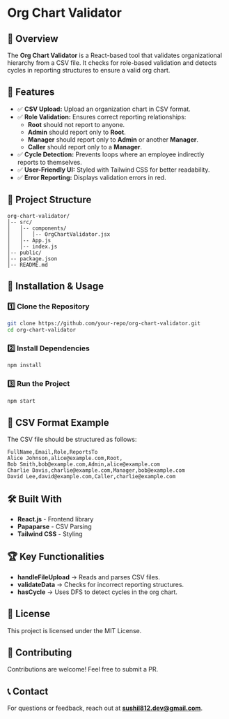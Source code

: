 # Org Chart Validator

## 📌 Overview
The **Org Chart Validator** is a React-based tool that validates organizational hierarchy from a CSV file. It checks for role-based validation and detects cycles in reporting structures to ensure a valid org chart.

## 🚀 Features
- ✅ **CSV Upload:** Upload an organization chart in CSV format.
- ✅ **Role Validation:** Ensures correct reporting relationships:
  - **Root** should not report to anyone.
  - **Admin** should report only to **Root**.
  - **Manager** should report only to **Admin** or another **Manager**.
  - **Caller** should report only to a **Manager**.
- ✅ **Cycle Detection:** Prevents loops where an employee indirectly reports to themselves.
- ✅ **User-Friendly UI:** Styled with Tailwind CSS for better readability.
- ✅ **Error Reporting:** Displays validation errors in red.

## 📂 Project Structure
```
org-chart-validator/
│-- src/
│   │-- components/
│   │   │-- OrgChartValidator.jsx
│   │-- App.js
│   │-- index.js
│-- public/
│-- package.json
│-- README.md
```

## 🔧 Installation & Usage
### 1️⃣ Clone the Repository
```sh
git clone https://github.com/your-repo/org-chart-validator.git
cd org-chart-validator
```

### 2️⃣ Install Dependencies
```sh
npm install
```

### 3️⃣ Run the Project
```sh
npm start
```

## 📑 CSV Format Example
The CSV file should be structured as follows:
```csv
FullName,Email,Role,ReportsTo
Alice Johnson,alice@example.com,Root,
Bob Smith,bob@example.com,Admin,alice@example.com
Charlie Davis,charlie@example.com,Manager,bob@example.com
David Lee,david@example.com,Caller,charlie@example.com
```

## 🛠️ Built With
- **React.js** - Frontend library
- **Papaparse** - CSV Parsing
- **Tailwind CSS** - Styling

## 🏆 Key Functionalities
- **handleFileUpload** → Reads and parses CSV files.
- **validateData** → Checks for incorrect reporting structures.
- **hasCycle** → Uses DFS to detect cycles in the org chart.

## 📝 License
This project is licensed under the MIT License.

## 🤝 Contributing
Contributions are welcome! Feel free to submit a PR.

## 📞 Contact
For questions or feedback, reach out at **sushil812.dev@gmail.com**.

